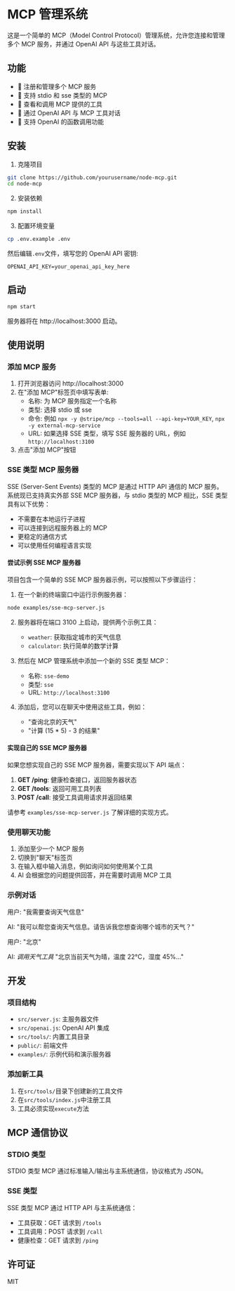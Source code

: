 # MCP 管理系统

这是一个简单的 MCP（Model Control Protocol）管理系统，允许您连接和管理多个 MCP 服务，并通过 OpenAI API 与这些工具对话。

## 功能

- 🚀 注册和管理多个 MCP 服务
- 🔌 支持 stdio 和 sse 类型的 MCP
- 🔧 查看和调用 MCP 提供的工具
- 💬 通过 OpenAI API 与 MCP 工具对话
- 🤖 支持 OpenAI 的函数调用功能

## 安装

1. 克隆项目

```bash
git clone https://github.com/yourusername/node-mcp.git
cd node-mcp
```

2. 安装依赖

```bash
npm install
```

3. 配置环境变量

```bash
cp .env.example .env
```

然后编辑`.env`文件，填写您的 OpenAI API 密钥:

```
OPENAI_API_KEY=your_openai_api_key_here
```

## 启动

```bash
npm start
```

服务器将在 http://localhost:3000 启动。

## 使用说明

### 添加 MCP 服务

1. 打开浏览器访问 http://localhost:3000
2. 在"添加 MCP"标签页中填写表单:
   - 名称: 为 MCP 服务指定一个名称
   - 类型: 选择 stdio 或 sse
   - 命令: 例如 `npx -y @stripe/mcp --tools=all --api-key=YOUR_KEY`, `npx -y external-mcp-service`
   - URL: 如果选择 SSE 类型，填写 SSE 服务器的 URL，例如 `http://localhost:3100`
3. 点击"添加 MCP"按钮

### SSE 类型 MCP 服务器

SSE (Server-Sent Events) 类型的 MCP 是通过 HTTP API 通信的 MCP 服务。系统现已支持真实外部 SSE MCP 服务器，与 stdio 类型的 MCP 相比，SSE 类型具有以下优势：

- 不需要在本地运行子进程
- 可以连接到远程服务器上的 MCP
- 更稳定的通信方式
- 可以使用任何编程语言实现

#### 尝试示例 SSE MCP 服务器

项目包含一个简单的 SSE MCP 服务器示例，可以按照以下步骤运行：

1. 在一个新的终端窗口中运行示例服务器：

```bash
node examples/sse-mcp-server.js
```

2. 服务器将在端口 3100 上启动，提供两个示例工具：

   - `weather`: 获取指定城市的天气信息
   - `calculator`: 执行简单的数学计算

3. 然后在 MCP 管理系统中添加一个新的 SSE 类型 MCP：

   - 名称: `sse-demo`
   - 类型: `sse`
   - URL: `http://localhost:3100`

4. 添加后，您可以在聊天中使用这些工具，例如：
   - "查询北京的天气"
   - "计算 (15 \* 5) - 3 的结果"

#### 实现自己的 SSE MCP 服务器

如果您想实现自己的 SSE MCP 服务器，需要实现以下 API 端点：

1. **GET /ping**: 健康检查接口，返回服务器状态
2. **GET /tools**: 返回可用工具列表
3. **POST /call**: 接受工具调用请求并返回结果

请参考 `examples/sse-mcp-server.js` 了解详细的实现方式。

### 使用聊天功能

1. 添加至少一个 MCP 服务
2. 切换到"聊天"标签页
3. 在输入框中输入消息，例如询问如何使用某个工具
4. AI 会根据您的问题提供回答，并在需要时调用 MCP 工具

### 示例对话

用户: "我需要查询天气信息"

AI: "我可以帮您查询天气信息。请告诉我您想查询哪个城市的天气？"

用户: "北京"

AI: _调用天气工具_ "北京当前天气为晴，温度 22°C，湿度 45%..."

## 开发

### 项目结构

- `src/server.js`: 主服务器文件
- `src/openai.js`: OpenAI API 集成
- `src/tools/`: 内置工具目录
- `public/`: 前端文件
- `examples/`: 示例代码和演示服务器

### 添加新工具

1. 在`src/tools/`目录下创建新的工具文件
2. 在`src/tools/index.js`中注册工具
3. 工具必须实现`execute`方法

## MCP 通信协议

### STDIO 类型

STDIO 类型 MCP 通过标准输入/输出与主系统通信，协议格式为 JSON。

### SSE 类型

SSE 类型 MCP 通过 HTTP API 与主系统通信：

- 工具获取：GET 请求到 `/tools`
- 工具调用：POST 请求到 `/call`
- 健康检查：GET 请求到 `/ping`

## 许可证

MIT
